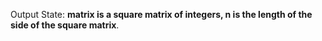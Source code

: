 Output State: **matrix is a square matrix of integers, n is the length of the side of the square matrix**.